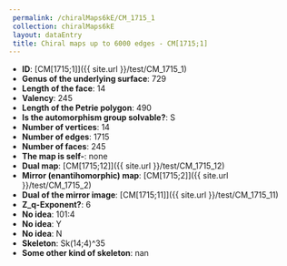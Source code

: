 ```yaml
--- 
 permalink: /chiralMaps6kE/CM_1715_1 
 collection: chiralMaps6kE
 layout: dataEntry
 title: Chiral maps up to 6000 edges - CM[1715;1]
---
```


- **ID**: [CM[1715;1]]({{ site.url }}/test/CM_1715_1)
- **Genus of the underlying surface**: 729
- **Length of the face**: 14
- **Valency**: 245
- **Length of the Petrie polygon**: 490
- **Is the automorphism group solvable?**: S
- **Number of vertices**: 14
- **Number of edges**: 1715
- **Number of faces**: 245
- **The map is self-**: none
- **Dual map**: [CM[1715;12]]({{ site.url }}/test/CM_1715_12)
- **Mirror (enantihomorphic) map**: [CM[1715;2]]({{ site.url }}/test/CM_1715_2)
- **Dual of the mirror image**: [CM[1715;11]]({{ site.url }}/test/CM_1715_11)
- **Z_q-Exponent?**: 6
- **No idea**:  101:4
- **No idea**: Y
- **No idea**: N
- **Skeleton**: Sk(14;4)^35
- **Some other kind of skeleton**: nan
